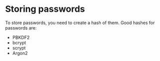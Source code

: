 #                  Storing passwords

To store passwords, you need to create a hash of them. Good hashes for passwords are:
- PBKDF2
- bcrypt
- scrypt
- Argon2 